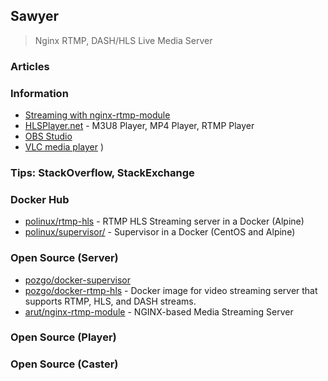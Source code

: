 ## Sawyer
> Nginx RTMP, DASH/HLS Live Media Server

### Articles



### Information
- [Streaming with nginx-rtmp-module](http://nginx-rtmp.blogspot.com/)
- [HLSPlayer.net](https://www.hlsplayer.net/) - M3U8 Player, MP4 Player, RTMP Player 
- [OBS Studio](https://obsproject.com/)
- [VLC media player](https://www.videolan.org/vlc/index.html)
)

### Tips: StackOverflow, StackExchange



### Docker Hub
- [polinux/rtmp-hls](https://hub.docker.com/r/polinux/rtmp-hls/) - RTMP HLS Streaming server in a Docker (Alpine)
- [polinux/supervisor/](https://hub.docker.com/r/polinux/supervisor/) - Supervisor in a Docker (CentOS and Alpine) 
    

### Open Source (Server)
- [pozgo/docker-supervisor](https://github.com/pozgo/docker-supervisor)
- [pozgo/docker-rtmp-hls](https://github.com/pozgo/docker-rtmp-hls) - Docker image for video streaming server that supports RTMP, HLS, and DASH streams.
- [arut/nginx-rtmp-module](https://github.com/arut/nginx-rtmp-module) - NGINX-based Media Streaming Server


### Open Source (Player)


### Open Source (Caster)

